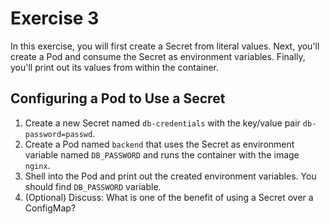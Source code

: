 # Exercise 3

In this exercise, you will first create a Secret from literal values. Next, you'll create a Pod and consume the Secret as environment variables. Finally, you'll print out its values from within the container.

## Configuring a Pod to Use a Secret

1. Create a new Secret named `db-credentials` with the key/value pair `db-password=passwd`.
2. Create a Pod named `backend` that uses the Secret as environment variable named `DB_PASSWORD` and runs the container with the image `nginx`.
3. Shell into the Pod and print out the created environment variables. You should find `DB_PASSWORD` variable.
4. (Optional) Discuss: What is one of the benefit of using a Secret over a ConfigMap?